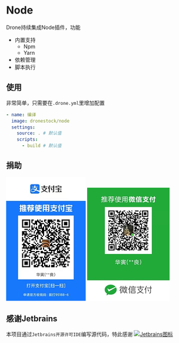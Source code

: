 # Node

Drone持续集成Node插件，功能

- 内置支持
  - Npm
  - Yarn
- 依赖管理
- 脚本执行

## 使用

非常简单，只需要在`.drone.yml`里增加配置

```yaml
- name: 编译
  image: dronestock/node
  settings:
    source: . # 默认值
    scripts:
      - build # 默认值
```

## 捐助

![支持宝](https://github.com/storezhang/donate/raw/master/alipay-small.jpg)
![微信](https://github.com/storezhang/donate/raw/master/weipay-small.jpg)

## 感谢Jetbrains

本项目通过`Jetbrains开源许可IDE`编写源代码，特此感谢
[![Jetbrains图标](https://resources.jetbrains.com/storage/products/company/brand/logos/jb_beam.png)](https://www.jetbrains.com/?from=dronestock/node)
